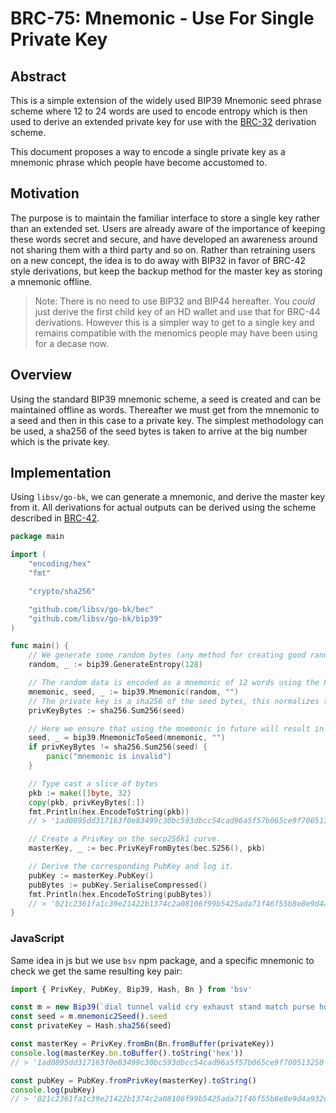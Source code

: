 # BRC-75: Mnemonic - Use For Single Private Key
## Abstract

This is a simple extension of the widely used BIP39 Mnemonic seed phrase scheme where 12 to 24 words are used to encode entropy which is then used to derive an extended private key for use with the [BRC-32](./0032.md) derivation scheme.

This document proposes a way to encode a single private key as a mnemonic phrase which people have become accustomed to.

## Motivation

The purpose is to maintain the familiar interface to store a single key rather than an extended set. Users are already aware of the importance of keeping these words secret and secure, and have developed an awareness around not sharing them with a third party and so on. Rather than retraining users on a new concept, the idea is to do away with BIP32 in favor of BRC-42 style derivations, but keep the backup method for the master key as storing a mnemonic offline.

> Note:
There is no need to use BIP32 and BIP44 hereafter. You _could_ just derive the first child key of an HD wallet and use that for BRC-44 derivations. However this is a simpler way to get to a single key and remains compatible with the menomics people may have been using for a decase now.

## Overview

Using the standard BIP39 mnemonic scheme, a seed is created and can be maintained offline as words. Thereafter we must get from the mnemonic to a seed and then in this case to a private key. The simplest methodology can be used, a sha256 of the seed bytes is taken to arrive at the big number which is the private key.

## Implementation
Using `libsv/go-bk`, we can generate a mnemonic, and derive the master key from it. All derivations for actual outputs can be derived using the scheme described in [BRC-42](./0042.md).

```go
package main

import (
	"encoding/hex"
	"fmt"

	"crypto/sha256"

	"github.com/libsv/go-bk/bec"
	"github.com/libsv/go-bk/bip39"
)

func main() {
    // We generate some random bytes (any method for creating good random data can be used here).
	random, _ := bip39.GenerateEntropy(128)

    // The random data is encoded as a mnemonic of 12 words using the PBKDF2 function to SHA512 hash of the mnemonic sentence concatenated with the passcode (blank in this case).
	mnemonic, seed, _ := bip39.Mnemonic(random, "")
    // The private key is a sha256 of the seed bytes, this normalizes the output to 256 bits needed.
	privKeyBytes := sha256.Sum256(seed)

    // Here we ensure that using the mnemonic in future will result in the same private key.
	seed, _ = bip39.MnemonicToSeed(mnemonic, "")
	if privKeyBytes != sha256.Sum256(seed) {
        panic("mnemonic is invalid")
    }

    // Type cast a slice of bytes
	pkb := make([]byte, 32)
	copy(pkb, privKeyBytes[:])
	fmt.Println(hex.EncodeToString(pkb))
    // > '1ad0895dd317163f0e83499c30bc593dbcc54cad96a5f57b065ce9f700513250'

    // Create a PrivKey on the secp256k1 curve. 
	masterKey, _ := bec.PrivKeyFromBytes(bec.S256(), pkb)

    // Derive the corresponding PubKey and log it.
	pubKey := masterKey.PubKey()
	pubBytes := pubKey.SerialiseCompressed()
	fmt.Println(hex.EncodeToString(pubBytes))
    // > '021c2361fa1c39e21422b1374c2a08106f99b5425ada71f46f55b8e8e9d4a932db'
}
```

### JavaScript
Same idea in js but we use `bsv` npm package, and a specific mnemonic to check we get the same resulting key pair:

```javascript
import { PrivKey, PubKey, Bip39, Hash, Bn } from 'bsv'

const m = new Bip39(`dial tunnel valid cry exhaust stand match purse hope since demand palace`)
const seed = m.mnemonic2Seed().seed
const privateKey = Hash.sha256(seed)

const masterKey = PrivKey.fromBn(Bn.fromBuffer(privateKey))
console.log(masterKey.bn.toBuffer().toString('hex'))
// > '1ad0895dd317163f0e83499c30bc593dbcc54cad96a5f57b065ce9f700513250'

const pubKey = PubKey.fromPrivKey(masterKey).toString()
console.log(pubKey)
// > '021c2361fa1c39e21422b1374c2a08106f99b5425ada71f46f55b8e8e9d4a932db'
```